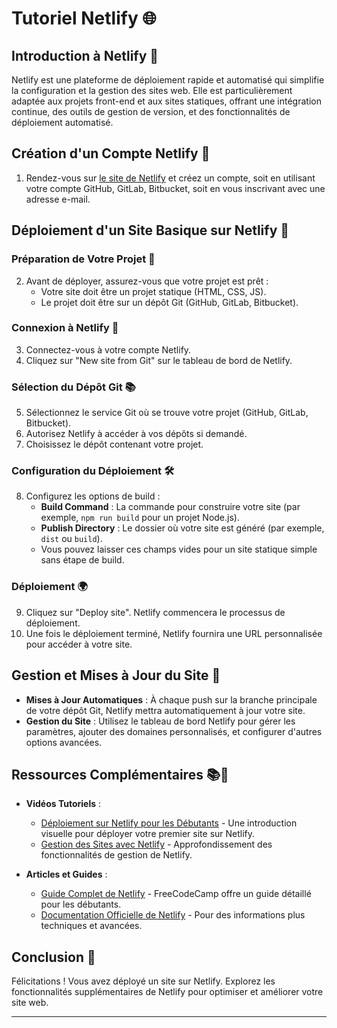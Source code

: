 # Tutoriel Netlify 🌐

## Introduction à Netlify 🌟

Netlify est une plateforme de déploiement rapide et automatisé qui simplifie la configuration et la gestion des sites web. Elle est particulièrement adaptée aux projets front-end et aux sites statiques, offrant une intégration continue, des outils de gestion de version, et des fonctionnalités de déploiement automatisé.

## Création d'un Compte Netlify 📝

1. Rendez-vous sur [le site de Netlify](https://www.netlify.com/) et créez un compte, soit en utilisant votre compte GitHub, GitLab, Bitbucket, soit en vous inscrivant avec une adresse e-mail.

## Déploiement d'un Site Basique sur Netlify 🚀

### Préparation de Votre Projet 📂

2. Avant de déployer, assurez-vous que votre projet est prêt :
    - Votre site doit être un projet statique (HTML, CSS, JS).
    - Le projet doit être sur un dépôt Git (GitHub, GitLab, Bitbucket).

### Connexion à Netlify 🔗

3. Connectez-vous à votre compte Netlify.
4. Cliquez sur "New site from Git" sur le tableau de bord de Netlify.

### Sélection du Dépôt Git 📚

5. Sélectionnez le service Git où se trouve votre projet (GitHub, GitLab, Bitbucket).
6. Autorisez Netlify à accéder à vos dépôts si demandé.
7. Choisissez le dépôt contenant votre projet.

### Configuration du Déploiement 🛠️

8. Configurez les options de build :
    - **Build Command** : La commande pour construire votre site (par exemple, `npm run build` pour un projet Node.js).
    - **Publish Directory** : Le dossier où votre site est généré (par exemple, `dist` ou `build`).
    - Vous pouvez laisser ces champs vides pour un site statique simple sans étape de build.

### Déploiement 🌍

9. Cliquez sur "Deploy site". Netlify commencera le processus de déploiement.
10. Une fois le déploiement terminé, Netlify fournira une URL personnalisée pour accéder à votre site.

## Gestion et Mises à Jour du Site 🔄

-   **Mises à Jour Automatiques** : À chaque push sur la branche principale de votre dépôt Git, Netlify mettra automatiquement à jour votre site.
-   **Gestion du Site** : Utilisez le tableau de bord Netlify pour gérer les paramètres, ajouter des domaines personnalisés, et configurer d'autres options avancées.

## Ressources Complémentaires 📚🎥

-   **Vidéos Tutoriels** :

    -   [Déploiement sur Netlify pour les Débutants](https://www.youtube.com/watch?v=sGBdp9r2GSg) - Une introduction visuelle pour déployer votre premier site sur Netlify.
    -   [Gestion des Sites avec Netlify](https://www.youtube.com/watch?v=QJtL-3eyIGk) - Approfondissement des fonctionnalités de gestion de Netlify.

-   **Articles et Guides** :
    -   [Guide Complet de Netlify](https://www.freecodecamp.org/news/a-complete-beginners-guide-to-deploying-your-first-static-site-to-netlify/) - FreeCodeCamp offre un guide détaillé pour les débutants.
    -   [Documentation Officielle de Netlify](https://docs.netlify.com/) - Pour des informations plus techniques et avancées.

## Conclusion 🎉

Félicitations ! Vous avez déployé un site sur Netlify. Explorez les fonctionnalités supplémentaires de Netlify pour optimiser et améliorer votre site web.

---
